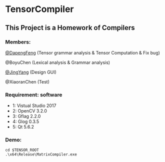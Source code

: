 TensorCompiler
==============

## This Project is a Homework of Compilers

### Members: 
[@DapengFeng](https://github.com/DapengFeng) (Tensor grammar analysis & Tensor Computation & Fix bug)

@BoyuChen (Lexical analysis & Grammar analysis)

[@JingYang](https://github.com/jingyangcarl) (Design GUI)

@XiaoranChen (Test)

### Requirement: software
* 1: Vistual Studio 2017
* 2: OpenCV 3.2.0
* 3: Gflag 2.2.0
* 4: Glog 0.3.5
* 5: Qt 5.6.2

### Demo:
```
cd $TENSOR_ROOT
.\x64\Release\MatrixCompiler.exe
```
